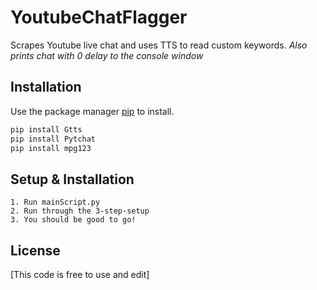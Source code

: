 # YoutubeChatFlagger

Scrapes Youtube live chat and uses TTS to read custom keywords. *Also prints chat with 0 delay to the console window*

## Installation

Use the package manager [pip](https://pip.pypa.io/en/stable/) to install.

```bash
pip install Gtts
pip install Pytchat
pip install mpg123
```

## Setup & Installation

```
1. Run mainScript.py
2. Run through the 3-step-setup
3. You should be good to go!
```

## License
[This code is free to use and edit]
